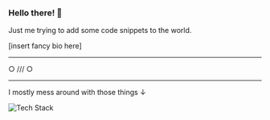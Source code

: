 ### Hello there! 👋

Just me trying to add some code snippets to the world.

[insert fancy bio here]

---

 ○ /// ○
 
 ---

I mostly mess around with those things ↓

<img src="https://skillicons.dev/icons?i=ts,php,crystal,zig,linux,docker" alt="Tech Stack" />
